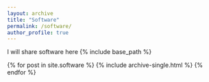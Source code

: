 ```yaml
---
layout: archive
title: "Software"
permalink: /software/
author_profile: true
---
```


I will share software here
{% include base_path %}


{% for post in site.software %}
  {% include archive-single.html %}
{% endfor %}

